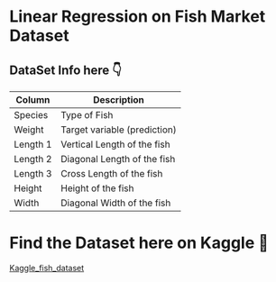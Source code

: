 # Linear Regression on Fish Market Dataset

## DataSet Info here 👇

| Column | Description |
| ------ | ----------- |
| Species | Type of Fish |
| Weight | Target variable (prediction) |
| Length 1 | Vertical Length of the fish |
| Length 2 | Diagonal Length of the fish |
| Length 3 | Cross Length of the fish |
| Height | Height of the fish |
| Width | Diagonal Width of the fish |

# Find the Dataset here on Kaggle 📓
[Kaggle_fish_dataset](https://www.kaggle.com/datasets/vipullrathod/fish-market)
